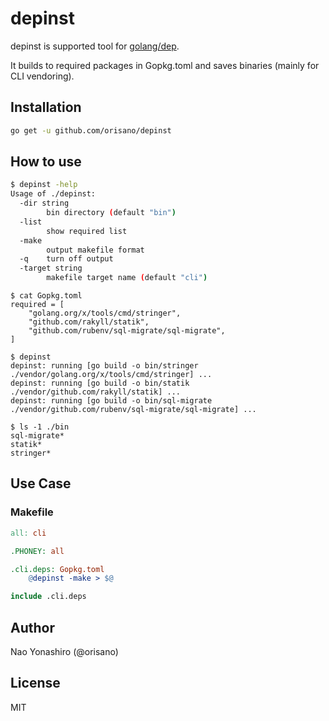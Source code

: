 # depinst
depinst is supported tool for [golang/dep](https://github.com/golang/dep).

It builds to required packages in Gopkg.toml and saves binaries (mainly for CLI vendoring).

## Installation
```bash
go get -u github.com/orisano/depinst
```

## How to use
```bash
$ depinst -help
Usage of ./depinst:
  -dir string
    	bin directory (default "bin")
  -list
    	show required list
  -make
    	output makefile format
  -q	turn off output
  -target string
    	makefile target name (default "cli")
```
```
$ cat Gopkg.toml
required = [
    "golang.org/x/tools/cmd/stringer",
    "github.com/rakyll/statik",
    "github.com/rubenv/sql-migrate/sql-migrate",
]
```
```
$ depinst
depinst: running [go build -o bin/stringer ./vendor/golang.org/x/tools/cmd/stringer] ...
depinst: running [go build -o bin/statik ./vendor/github.com/rakyll/statik] ...
depinst: running [go build -o bin/sql-migrate ./vendor/github.com/rubenv/sql-migrate/sql-migrate] ...
```
```
$ ls -1 ./bin
sql-migrate*
statik*
stringer*
```

## Use Case
### Makefile
```Makefile
all: cli

.PHONEY: all

.cli.deps: Gopkg.toml
	@depinst -make > $@

include .cli.deps
```

## Author
Nao Yonashiro (@orisano)

## License
MIT
